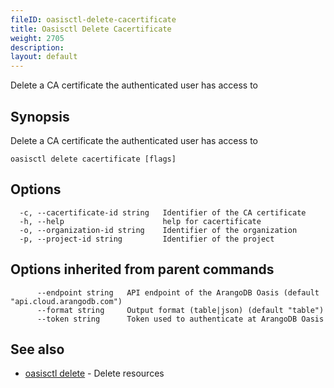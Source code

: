 ```yaml
---
fileID: oasisctl-delete-cacertificate
title: Oasisctl Delete Cacertificate
weight: 2705
description: 
layout: default
---
```

Delete a CA certificate the authenticated user has access to

## Synopsis

Delete a CA certificate the authenticated user has access to

```
oasisctl delete cacertificate [flags]
```

## Options

```
  -c, --cacertificate-id string   Identifier of the CA certificate
  -h, --help                      help for cacertificate
  -o, --organization-id string    Identifier of the organization
  -p, --project-id string         Identifier of the project
```

## Options inherited from parent commands

```
      --endpoint string   API endpoint of the ArangoDB Oasis (default "api.cloud.arangodb.com")
      --format string     Output format (table|json) (default "table")
      --token string      Token used to authenticate at ArangoDB Oasis
```

## See also

* [oasisctl delete]()	 - Delete resources

